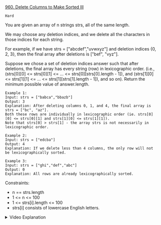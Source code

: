[960. Delete Columns to Make Sorted III](https://leetcode.com/problems/delete-columns-to-make-sorted-iii/description/)

`Hard`

You are given an array of n strings strs, all of the same length.

We may choose any deletion indices, and we delete all the characters in those indices for each string.

For example, if we have strs = ["abcdef","uvwxyz"] and deletion indices {0, 2, 3}, then the final array after deletions is ["bef", "vyz"].

Suppose we chose a set of deletion indices answer such that after deletions, the final array has every string (row) in lexicographic order. (i.e., (strs[0][0] <= strs[0][1] <= ... <= strs[0][strs[0].length - 1]), and (strs[1][0] <= strs[1][1] <= ... <= strs[1][strs[1].length - 1]), and so on). Return the minimum possible value of answer.length.

```
Example 1:
Input: strs = ["babca","bbazb"]
Output: 3
Explanation: After deleting columns 0, 1, and 4, the final array is strs = ["bc", "az"].
Both these rows are individually in lexicographic order (ie. strs[0][0] <= strs[0][1] and strs[1][0] <= strs[1][1]).
Note that strs[0] > strs[1] - the array strs is not necessarily in lexicographic order.

Example 2:
Input: strs = ["edcba"]
Output: 4
Explanation: If we delete less than 4 columns, the only row will not be lexicographically sorted.

Example 3:
Input: strs = ["ghi","def","abc"]
Output: 0
Explanation: All rows are already lexicographically sorted.
```

Constraints:

- n == strs.length
- 1 <= n <= 100
- 1 <= strs[i].length <= 100
- strs[i] consists of lowercase English letters.

<details>
<summary>Video Explanation</summary>

[HuifengGuan](https://www.youtube.com/watch?v=-pY16FyhTm8&ab_channel=HuifengGuan)
</details>